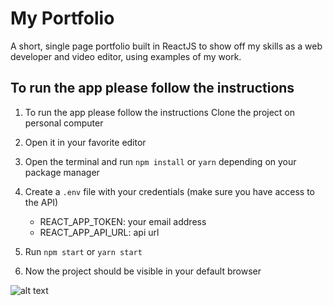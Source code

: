 # My Portfolio

A short, single page portfolio built in ReactJS to show off my skills as a web developer and video editor, using examples of my work.

## To run the app please follow the instructions


1. To run the app please follow the instructions
   Clone the project on personal computer

2. Open it in your favorite editor

3. Open the terminal and run `npm install` or `yarn` depending on your package manager

4. Create a `.env` file with your credentials (make sure you have access to the API)

   * REACT_APP_TOKEN: your email address
   * REACT_APP_API_URL: api url

5. Run `npm start` or `yarn start`

6. Now the project should be visible in your default browser

![alt text](https://res.cloudinary.com/dbq4xtolf/image/upload/w_0.3,h_0.3,c_scale/portfolio/Portfolio.webp "First screenshot")
